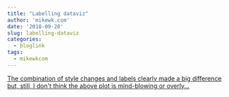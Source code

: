 ```yaml
---
title: "Labelling dataviz"
author: 'mikewk.com'
date: '2018-09-20'
slug: labelling-dataviz
categories:
  - bloglink
tags:
  - mikewkcom
---
```


[The combination of style changes and labels clearly made a big difference but, still, I don't think the above plot is mind-blowing or overly...<click to read more>](https://mikewk.com/post/2018-09-20-labelling-dataviz/)

